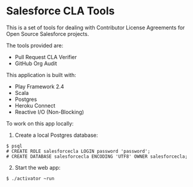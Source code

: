 Salesforce CLA Tools
====================

This is a set of tools for dealing with Contributor License Agreements for Open Source Salesforce projects.

The tools provided are:
- Pull Request CLA Verifier
- GitHub Org Audit

This application is built with:
- Play Framework 2.4
- Scala
- Postgres
- Heroku Connect
- Reactive I/O (Non-Blocking)

To work on this app locally:
1. Create a local Postgres database:
```
$ psql
# CREATE ROLE salesforcecla LOGIN password 'password';
# CREATE DATABASE salesforcecla ENCODING 'UTF8' OWNER salesforcecla;
```
2. Start the web app:
```
$ ./activator ~run
```

